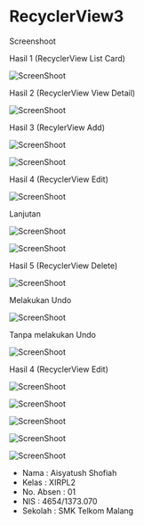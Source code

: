 # RecyclerView3

Screenshoot

Hasil 1 (RecyclerView List Card)

![ScreenShoot](https://github.com/ai2025/RecyclerView3/blob/master/1.PNG "")


Hasil 2 (RecyclerView View Detail)

![ScreenShoot](https://github.com/ai2025/RecyclerView3/blob/master/2.PNG "")

Hasil 3 (RecylerView Add)

![ScreenShoot](https://github.com/ai2025/RecyclerView3/blob/master/3.PNG "")

![ScreenShoot](https://github.com/ai2025/RecyclerView3/blob/master/4.PNG "")

Hasil 4 (RecyclerView Edit)

![ScreenShoot](https://github.com/ai2025/RecyclerView3/blob/master/5.1.PNG "") 

Lanjutan

![ScreenShoot](https://github.com/ai2025/RecyclerView3/blob/master/5.2.PNG "")

![ScreenShoot](https://github.com/ai2025/RecyclerView3/blob/master/6.PNG "")

Hasil 5 (RecyclerView Delete)

![ScreenShoot](https://github.com/ai2025/RecyclerView3/blob/master/7.1.PNG "") 

Melakukan Undo

![ScreenShoot](https://github.com/ai2025/RecyclerView3/blob/master/7.2.PNG "") 

Tanpa melakukan Undo

![ScreenShoot](https://github.com/ai2025/RecyclerView3/blob/master/7.3.PNG "")

Hasil 4 (RecyclerView Edit)

![ScreenShoot](https://github.com/ai2025/RecyclerView3/blob/master/7.2.PNG "")

![ScreenShoot](https://github.com/ai2025/RecyclerView3/blob/master/8.PNG "")

![ScreenShoot](https://github.com/ai2025/RecyclerView3/blob/master/9.PNG "")

![ScreenShoot](https://github.com/ai2025/RecyclerView3/blob/master/10.PNG "")

![ScreenShoot](https://github.com/ai2025/RecyclerView3/blob/master/11.PNG "")

* Nama : Aisyatush Shofiah
* Kelas : XIRPL2
* No. Absen : 01
* NIS : 4654/1373.070
* Sekolah : SMK Telkom Malang
